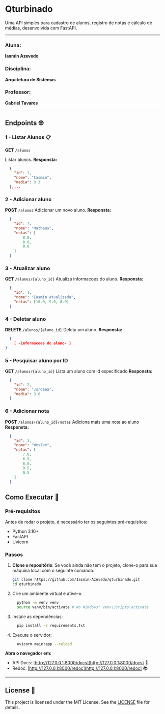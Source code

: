 # Qturbinado
Uma API simples para cadastro de alunos, registro de notas e cálculo de médias, desenvolvida com FastAPI.

---

### Aluna:
**Iasmin Azevedo**

### Disciplina:
**Arquitetura de Sistemas**

### Professor:
**Gabriel Tavares**

---

## Endpoints 🌐

### 1 - **Listar Alunos** 📋
**GET** `/alunos`

Listar alunos.
**Responsta:**
```json
  {
    "id": 1,
    "nome": "Iasmin",
    "media": 8.3
  },...
```

### 2 - Adicionar aluno
**POST** `/alunos`
Adicionar um novo aluno.
**Responsta:**
```json
  {
    "id": 7,
    "nome": "Matheus",
    "notas": [
        8.0,
        8.0,
        9.0
    ]
  }
```

### 3 - Atualizar aluno
**GET** `/alunos/{aluno_id}`
Atualiza informacoes do aluno.
**Responsta:**
```json
  {
    "id": 1,
    "nome": "Iasmin Atualizada",
    "notas": [10.0, 9.0, 8.0]
  }
```

### 4 - Deletar aluno
**DELETE** `/alunos/{aluno_id}`
Deleta um aluno.
**Responsta:**
```json
  {
    [ -informacoes do aluno- ]
}
```

### 5 - Pesquisar aluno por ID
**GET** `/alunos/{aluno_id}`
Lista um aluno com id especificado
**Responsta:**
```json
  {
    "id": 2,
    "nome": "Jordana",
    "media": 8.0
  }
```

### 6 - Adicionar nota
**POST** `/alunos/{aluno_id}/notas`
Adiciona mais uma nota ao aluno
**Responsta:**
```json
  {
    "id": 3,
    "nome": "Weslem",
    "notas": [
        7.0,
        6.5,
        8.0,
        9.5,
        9.5
    ]
  }
```
## Como Executar 🚀

### Pré-requisitos

Antes de rodar o projeto, é necessário ter os seguintes pré-requisitos:

- Python 3.10+
- FastAPI
- Uvicorn

### Passos

1. **Clone o repositório**:
   Se você ainda não tem o projeto, clone-o para sua máquina local com o seguinte comando:
   ```bash
   git clone https://github.com/Iasmin-Azevedo/qturbinado.git
   cd qturbinado
   ```
  
2. Crie um ambiente virtual e ative-o:
   ```bash
     python -m venv venv
     source venv/bin/activate # No Windows: venv\Scripts\activate
   ```

3. Instale as dependências:
   ```bash
     pip install -r requirements.txt
   ```

4. Execute o servidor:
   ```bash
     uvicorn main:app --reload
   ```
**Abra o navegador em:**
   - API Docs: [http://127.0.0.1:8000/docs](http://127.0.0.1:8000/docs) 📄
   - Redoc: [http://127.0.0.1:8000/redoc](http://127.0.0.1:8000/redoc) 📚

---

## License 📜

This project is licensed under the MIT License. See the [LICENSE](LICENSE) file for details.
